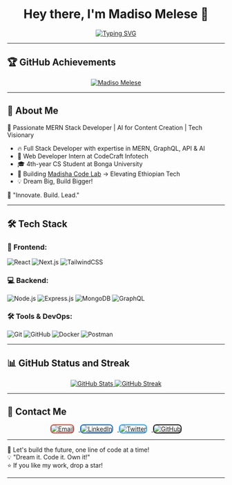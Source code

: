 <h1 align="center">Hey there, I'm Madiso Melese 👋</h1>

<p align="center">
  <a href="https://github.com/madisomelese">
    <img src="https://readme-typing-svg.demolab.com?font=Fira+Code&size=22&pause=1000&color=F75C7E&center=true&vCenter=true&width=600&lines=🚀+Full+Stack+Developer;🔥+MERN+Stack+Enthusiast;🤖+AI+for+Content+Creation;🚀+Future+Tech+Startup+Founder;💡+Building+Madisha+Code+Lab" alt="Typing SVG" />
  </a>
</p>

---

## 🏆 GitHub Achievements  
<p align="center">
  <a href="https://github.com/ryo-ma/github-profile-trophy">
    <img src="https://github-profile-trophy.vercel.app/?username=madisomelese&theme=darkhub&margin-w=15" alt="Madiso Melese"/>
  </a>
</p>

---

## 🚀 About Me  
🎯 Passionate MERN Stack Developer | AI for Content Creation | Tech Visionary  

- 🔥 Full Stack Developer with expertise in MERN, GraphQL, API & AI  
- 🏢 Web Developer Intern at CodeCraft Infotech  
- 🎓 4th-year CS Student at Bonga University  
- 🚀 Building [Madisha Code Lab](#) → Elevating Ethiopian Tech  
- 💡 Dream Big, Build Bigger!  

🚀 "Innovate. Build. Lead."  



---

## 🛠 Tech Stack  

### 🚀 Frontend:  
![React](https://img.shields.io/badge/React-20232A?style=for-the-badge&logo=react&logoColor=61DAFB)
![Next.js](https://img.shields.io/badge/Next.js-000000?style=for-the-badge&logo=next.js&logoColor=white)
![TailwindCSS](https://img.shields.io/badge/Tailwind_CSS-38B2AC?style=for-the-badge&logo=tailwind-css&logoColor=white)

### 💻 Backend:  
![Node.js](https://img.shields.io/badge/Node.js-43853D?style=for-the-badge&logo=node.js&logoColor=white)
![Express.js](https://img.shields.io/badge/Express.js-000000?style=for-the-badge&logo=express&logoColor=white)
![MongoDB](https://img.shields.io/badge/MongoDB-4EA94B?style=for-the-badge&logo=mongodb&logoColor=white)
![GraphQL](https://img.shields.io/badge/GraphQL-E10098?style=for-the-badge&logo=graphql&logoColor=white)

### 🛠 Tools & DevOps:  
![Git](https://img.shields.io/badge/Git-F05032?style=for-the-badge&logo=git&logoColor=white)
![GitHub](https://img.shields.io/badge/GitHub-171515?style=for-the-badge&logo=github&logoColor=white)
![Docker](https://img.shields.io/badge/Docker-2496ED?style=for-the-badge&logo=docker&logoColor=white)
![Postman](https://img.shields.io/badge/Postman-FF6C37?style=for-the-badge&logo=postman&logoColor=white)

---

## 📊 GitHub Status and Streak  

<p align="center">
  <a href="https://github.com/madisomelese">
    <img src="https://github-readme-stats.vercel.app/api?username=madisomelese&show_icons=true&theme=radical&hide_border=true" alt="GitHub Stats" />
  </a>
    <a href="https://github.com/madisomelese">
    <img src="https://streak-stats.demolab.com/?user=madisomelese&theme=radical&hide_border=true" alt="GitHub Streak" />
  </a>
</p>

---

## 📩 Contact Me

<p align="center">
  <a href="mailto:madishamadiso00@gmail.com">
    <img src="https://img.shields.io/badge/Gmail-D14836?style=for-the-badge&logo=gmail&logoColor=white" alt="Email" style="margin-right: 10px; transition: transform 0.3s; border-radius: 8px; border: 2px solid #D14836;" onmouseover="this.style.transform='scale(1.1)'" onmouseout="this.style.transform='scale(1)'">
  </a>
  <a href="https://www.linkedin.com/in/madiso-melese-b7198b305/">
    <img src="https://img.shields.io/badge/LinkedIn-0A66C2?style=for-the-badge&logo=linkedin&logoColor=white" alt="LinkedIn" style="margin-right: 10px; transition: transform 0.3s; border-radius: 8px; border: 2px solid #0A66C2;" onmouseover="this.style.transform='scale(1.1)'" onmouseout="this.style.transform='scale(1)'">
  </a>
  <a href="https://twitter.com/madisomelese">
    <img src="https://img.shields.io/badge/Twitter-1DA1F2?style=for-the-badge&logo=twitter&logoColor=white" alt="Twitter" style="margin-right: 10px; transition: transform 0.3s; border-radius: 8px; border: 2px solid #1DA1F2;" onmouseover="this.style.transform='scale(1.1)'" onmouseout="this.style.transform='scale(1)'">
  </a>
  <a href="https://github.com/madisomelese">
    <img src="https://img.shields.io/badge/GitHub-181717?style=for-the-badge&logo=github&logoColor=white" alt="GitHub" style="transition: transform 0.3s; border-radius: 8px; border: 2px solid #181717;" onmouseover="this.style.transform='scale(1.1)'" onmouseout="this.style.transform='scale(1)'">
  </a>
</p>

---

🚀 Let's build the future, one line of code at a time!  
💡 "Dream it. Code it. Own it!"  
⭐️ If you like my work, drop a star!  

---
